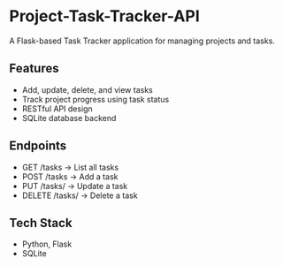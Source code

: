 # Project-Task-Tracker-API
A Flask-based Task Tracker application for managing projects and tasks.

## Features
- Add, update, delete, and view tasks
- Track project progress using task status
- RESTful API design
- SQLite database backend

## Endpoints
- GET /tasks → List all tasks
- POST /tasks → Add a task
- PUT /tasks/<id> → Update a task
- DELETE /tasks/<id> → Delete a task

## Tech Stack
- Python, Flask
- SQLite
